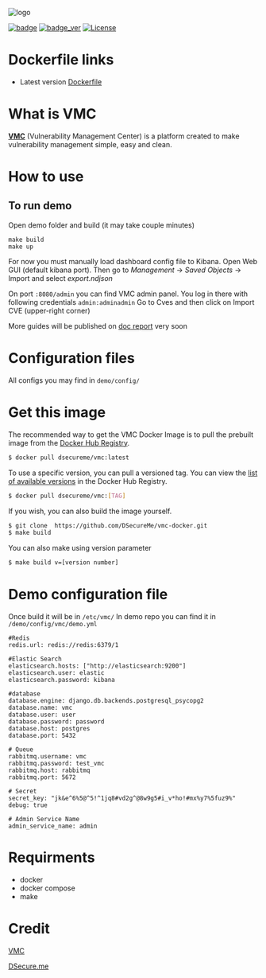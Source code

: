 ![logo](https://dsecure.me/wp-content/uploads/2019/11/dSecure-1.png)

[![badge](https://images.microbadger.com/badges/image/dsecureme/vmc.svg)](https://microbadger.com/images/dsecureme/vmc "Get your own image badge on microbadger.com") [![badge_ver](https://images.microbadger.com/badges/version/dsecureme/vmc.svg)](https://microbadger.com/images/dsecureme/vmc "Get your own version badge on microbadger.com") [![License](https://img.shields.io/badge/License-Apache%202.0-blue.svg)](https://opensource.org/licenses/Apache-2.0)

# Dockerfile links
* Latest version [Dockerfile](Dockerfile)

# What is VMC
**[VMC](https://github.com/DSecureMe/vmc)** (Vulnerability Management Center) is a platform created to make vulnerability management simple, easy and clean.

# How to use
## To run demo
Open demo folder and build (it may take couple minutes)
```
make build
make up
```
For now you must manually load dashboard config file to Kibana. Open Web GUI (default kibana port). Then go to _Management_ -> _Saved Objects_ -> Import and select _export.ndjson_

On port `:8080/admin` you can find VMC admin panel.
You log in there with following credentials `admin:adminadmin`
Go to Cves and then click on Import CVE (upper-right corner)

More guides will be published on [doc report](https://github.com/DSecureMe/vmcDocs) very soon

# Configuration files
All configs you may find in `demo/config/`

# Get this image
The recommended way to get the VMC Docker Image is to pull the prebuilt image from the [Docker Hub Registry](https://hub.docker.com/r/dsecureme/vmc).
```bash
$ docker pull dsecureme/vmc:latest
```
To use a specific version, you can pull a versioned tag. You can view the [list of available versions](https://hub.docker.com/r/dsecureme/vmc/tags/) in the Docker Hub Registry.
```bash
$ docker pull dsecureme/vmc:[TAG]
```
If you wish, you can also build the image yourself.

```bash
$ git clone  https://github.com/DSecureMe/vmc-docker.git
$ make build
```

You can also make using version parameter
```bash
$ make build v=[version number]
```
# Demo configuration file
Once build it will be in `/etc/vmc/`
In demo repo you can find it in `/demo/config/vmc/demo.yml`
```
#Redis
redis.url: redis://redis:6379/1

#Elastic Search
elasticsearch.hosts: ["http://elasticsearch:9200"]
elasticsearch.user: elastic
elasticsearch.password: kibana

#database
database.engine: django.db.backends.postgresql_psycopg2
database.name: vmc
database.user: user
database.password: password
database.host: postgres
database.port: 5432

# Queue
rabbitmq.username: vmc
rabbitmq.password: test_vmc
rabbitmq.host: rabbitmq
rabbitmq.port: 5672

# Secret
secret_key: "jk&e^6%5@^5!^1jq8#vd2g^@8w9g5#i_v*ho!#mx%y7%5fuz9%"
debug: true

# Admin Service Name
admin_service_name: admin
```


# Requirments
* docker
* docker compose
* make

# Credit
[VMC](https://github.com/DSecureMe/vmc)

[DSecure.me](https://dsecure.me)
